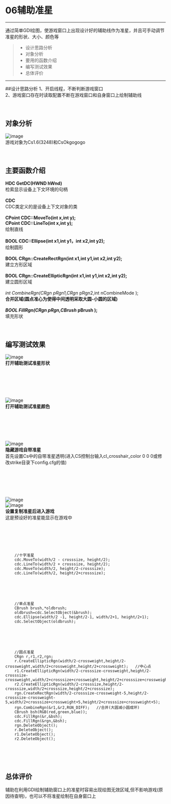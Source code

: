 # 06辅助准星

------
通过简单GDI绘图，使游戏窗口上出现设计好的辅助线作为准星，并且可手动调节准星的形状、大小、颜色等

> * 设计思路分析
> * 对象分析
> * 要用的函数介绍
> * 编写测试效果
> * 总体评价

------
##设计思路分析
1、开启线程，不断判断游戏窗口<br>
2、游戏窗口存在时读取配置不断在游戏窗口和自身窗口上绘制辅助线<br>
<br><br>

## 对象分析
![image](https://github.com/luguanxing/Cheating-Plugin-Program/blob/master/06-%E7%9E%84%E5%87%86%E8%BE%85%E5%8A%A9/pictures/game0.jpg?raw=true)<br>
游戏对象为Cs1.6(3248)和CsOkgogogo<br>
<br><br>

## 主要函数介绍
**HDC GetDC(HWND hWnd)**<br>
检索显示设备上下文环境的句柄<br>
<br>
**CDC**<br>
CDC类定义的是设备上下文对象的类<br>
<br>
**CPoint CDC::MoveTo(int x,int y);**<br>
**CPoint CDC::LineTo(int x,int y);**<br>
绘制直线<br>
<br>
**BOOL CDC::Ellipse(int x1,int y1，int x2,int y2);**<br>
绘制圆形<br>
<br>
**BOOL CRgn::CreateRectRgn(int x1,int y1,int x2,int y2);**<br>
建立方形区域<br>
<br>
**BOOL CRgn::CreateEllipticRgn(int x1,int y1,int x2,int y2);**<br>
建立圆形区域<br>
<br>
**int CombineRgn(CRgn* pRgn1,CRgn* pRgn2,int nCombineMode );**<br>
合并区域(圆点准心为使得中间透明采取大圆-小圆的区域)<br>
<br>
**BOOL FillRgn(CRgn* pRgn,CBrush* pBrush );**<br>
填充形状<br>
<br><br>




## 编写测试效果

![image](https://github.com/luguanxing/Cheating-Plugin-Program/blob/master/06-%E7%9E%84%E5%87%86%E8%BE%85%E5%8A%A9/pictures/cross0.gif?raw=true)<br>
**打开辅助测试准星形状**<br><br><br><br><br><br>

![image](https://github.com/luguanxing/Cheating-Plugin-Program/blob/master/06-%E7%9E%84%E5%87%86%E8%BE%85%E5%8A%A9/pictures/cross1.gif?raw=true)<br>
**打开辅助测试准星颜色**<br><br><br><br><br><br>

![image](https://github.com/luguanxing/Cheating-Plugin-Program/blob/master/06-%E7%9E%84%E5%87%86%E8%BE%85%E5%8A%A9/pictures/game3.jpg?raw=true)<br>
**隐藏游戏自带准星**<br>
首先设置Cs中的自带准星透明(进入CS控制台输入cl_crosshair_color 0 0 0或修改strike目录下config.cfg的值)<br><br><br><br><br><br>

![image](https://github.com/luguanxing/Cheating-Plugin-Program/blob/master/06-%E7%9E%84%E5%87%86%E8%BE%85%E5%8A%A9/pictures/cross2.gif?raw=true)<br>
![image](https://github.com/luguanxing/Cheating-Plugin-Program/blob/master/06-%E7%9E%84%E5%87%86%E8%BE%85%E5%8A%A9/pictures/cross3.gif?raw=true)<br>
**设置复制准星后进入游戏**<br>
这是预设好的准星能显示在游戏中
<br><br><br><br><br><br>




```
    //十字准星
	cdc.MoveTo(width/2 - crosssize, height/2);
	cdc.LineTo(width/2 + crosssize, height/2);
	cdc.MoveTo(width/2, height/2-crosssize);
	cdc.LineTo(width/2, height/2+crosssize);
```
<br><br><br>

```
    //单点准星
	CBrush brush,*oldbrush;
	oldbrush=cdc.SelectObject(&brush);
	cdc.Ellipse(width/2 -1, height/2-1, width/2+1, height/2+1);
	cdc.SelectObject(oldbrush);
```
<br><br><br>

```
    //圆点准星
	CRgn r,r1,r2,rgn;
	r.CreateEllipticRgn(width/2-crossweight,height/2-crossweight,width/2+crossweight,height/2+crossweight);   //中心点
	r1.CreateEllipticRgn(width/2-crosssize-crossweight,height/2-crosssize-crossweight,width/2+crosssize+crossweight,height/2+crosssize+crossweight);
	r2.CreateEllipticRgn(width/2-crosssize,height/2-crosssize,width/2+crosssize,height/2+crosssize);
	rgn.CreateRectRgn(width/2-crosssize-crossweight-5,height/2-crosssize-crossweight-5,width/2+crosssize+crossweight+5,height/2+crosssize+crossweight+5);
	rgn.CombineRgn(&r1,&r2,RGN_DIFF);	//合并(大圆减小圆成环)
	CBrush bsh(RGB(red,green,blue));
	cdc.FillRgn(&r,&bsh);
	cdc.FillRgn(&rgn,&bsh);
	rgn.DeleteObject();
	r.DeleteObject();
	r1.DeleteObject();
	r2.DeleteObject();
```
<br><br><br>



## 总体评价

辅助在利用GDI绘制辅助窗口上的准星时容易出现绘图无效区域,但不影响游戏(原因待查明)，也可以不将准星绘制在自身窗口上
